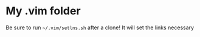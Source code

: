My .vim folder
=============

Be sure to run `~/.vim/setlns.sh` after a clone! It will set the links necessary

